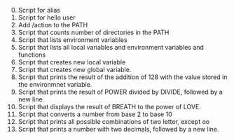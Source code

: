 0. Script for alias
1. Script for hello user
2. Add /action to the PATH
3. Script that counts number of directories in the PATH
4. Script that lists environment variables
5. Script that lists all local variables and environment variables and functions
6. Script that creates new local variable
7. Script that creates new global variable.
8. Script that prints the result of the addition of 128 with the value stored in the environmnet variable.
9. Script that prints the result of POWER divided by DIVIDE, followed by a new line.
10. Script that displays the result of BREATH to the power of LOVE.
11. Script that converts a number from base 2 to base 10
12. Script that prints all possible combinations of two letter, except oo
13. Script that prints a number with two decimals, followed by a new line.

